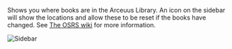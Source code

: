 Shows you where books are in the Arceuus Library. An icon on the sidebar will show the locations and allow these to be reset if the books have changed. See [The OSRS wiki](https://oldschool.runescape.wiki/w/Arceuus_Library#Strategy) for more information.

![Sidebar](https://user-images.githubusercontent.com/2388657/39968872-cec893a2-56a1-11e8-84aa-7e79cbcb3009.png)
